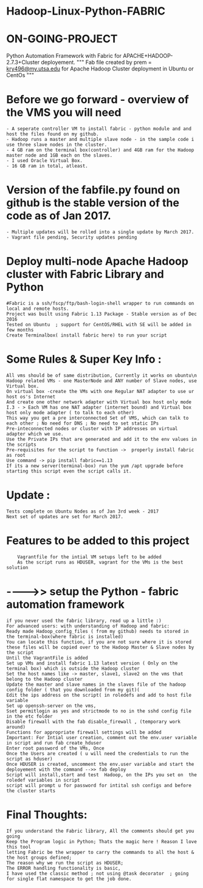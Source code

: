 # Hadoop-Linux-Python-FABRIC
# ON-GOING-PROJECT    
Python Automation Framework with Fabric for APACHE+HADOOP-2.7.3+Cluster deployement.
""" Fab file created by prem = kry496@my.utsa.edu for Apache Hadoop Cluster deployment in Ubuntu or CentOs """

# Before we go forward - overview of the VMS you will need 
 	- A seperate controller VM to install fabric - python module and and host the files found on my github. 
	- Hadoop runs a master and multiple slave node - in the sample code i use three slave nodes in the cluster.
	- 4 GB ram on the terminal box(controller) and 4GB ram for the Hadoop master node and 1GB each on the slaves.
	- I used Oracle Virtual Box.
	- 16 GB ram in total, atleast.
	
# Version of the fabfile.py found on github is the stable version of the code as of Jan 2017.
	- Multiple updates will be rolled into a single update by March 2017.
	- Vagrant file pending, Security updates pending

# Deploy multi-node Apache Hadoop cluster with Fabric Library and Python
	#Fabric is a ssh/fscp/ftp/bash-login-shell wrapper to run commands on local and remote hosts. 
	Project was built using Fabric 1.13 Package - Stable version as of Dec 2016
	Tested on Ubuntu  ; support for CentOS/RHEL with SE will be added in few months 
	Create Terminalbox( install fabric here) to run your script											
# Some Rules & Super Key Info :
	All vms should be of same distribution, Currently it works on ubuntu\n
	Hadoop related VMs - one MasterNode and ANY number of Slave nodes, use Virtual box. 
	On virtual box -create the VMs with one Regular NAT adapter to use ur host os's Internet
	And create one other network adapter with Virtual box host only mode
	I.3 - > Each VM has one NAT adapter (internet bound) and Virtual box host only mode adapter ( to talk to each other) 
	This way you get a pre interconnected Set of VMS, which can talk to each other ; No need for DNS ; No need to set static IPs
	Pre-inteconnected nodes or cluster with IP addresses on virtual adapter which we use.
	Use the Private IPs that are generated and add it to the env values in the scripts
	Pre-requisites for the script to function ->  properly install fabric as root
	Use command -> pip install fabric==1.13    
	If its a new server(terminal-box) run the yum /apt upgrade before starting this script even the script calls it.



# Update : 
	Tests complete on Ubuntu Nodes as of Jan 3rd week - 2017
	Next set of updates are set for March 2017.

# Features to be added to this project
 		Vagrantfile for the intial VM setups left to be added
		As the script runs as HDUSER, vagrant for the VMs is the best solution 

# ---->>  setup the Python - fabric automation framework
	if you never used the fabric library, read up a little :)
	For advanced users: with understanding of Hadoop and fabric:
	Ready made Hadoop_config_files ( from my github) needs to stored in the terminal-box(where fabric is installed)  
	You can locate this function, if you are not sure where it is stored
	these files will be copied over to the Hadoop Master & Slave nodes by the script
	Until the VagrantFile is added
	Set up VMs and install fabric 1.13 latest version ( Only on the terminal box) which is outside the Hadoop cluster
	Set the host names like -> master, slave1, slave2 on the vms that belong to the Hadoop cluster
	Update the master and slave names in the slaves file of the hadoop config folder ( that you downloaded from my git)(
	Edit the ips address on the script( in roledefs and add to host file variable
	Set up openssh-server on the vms, 
	Sset permitlogin as yes and strictmode to no in the sshd config file in the etc folder
	Disable firewall with the fab disable_firewall , (temporary work around)
	Functions for appropriate firewall settings will be added
	Important: For Intial user creation, comment out the env.user variable in script and run fab create_hduser
	Enter root password of the VMs, Once
	Once the Users are created ( u will need the credentials to run the script as hduser)
	Once HDUSER is created, uncomment the env.user variable and start the deployement with the command -->> fab deploy
	Script will install,start and test  Hadoop, on the IPs you set on  the roledef variables in script
	script will prompt u for password for intital ssh configs and before the cluster starts

# Final Thoughts:
	If you understand the Fabric library, All the comments should get you going 
	Keep the Program logic in Python; Thats the magic here ! Reason I love this tool
	letting Fabric be the wrapper to carry the commands to all the host & the host groups defined;
	The reason why we run the script as HDUSER; 
	The ERROR handling functionality is basic, 
	I have used the classic method ; not using @task decorator  ; going for single flat namespace to get the job done.
	
	

